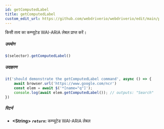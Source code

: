```yaml
---
id: getComputedLabel
title: getComputedLabel
custom_edit_url: https://github.com/webdriverio/webdriverio/edit/main/packages/webdriverio/src/commands/element/getComputedLabel.ts
---
```


किसी तत्व का कम्प्यूटेड WAI-ARIA लेबल प्राप्त करें।

##### उपयोग

```js
$(selector).getComputedLabel()
```

##### उदाहरण

```js title="getComputedLabel.js"
it('should demonstrate the getComputedLabel command', async () => {
    await browser.url('https://www.google.com/ncr')
    const elem = await $('*[name="q"]');
    console.log(await elem.getComputedLabel()); // outputs: "Search"
})
```

##### रिटर्न

- **&lt;String&gt;**
            **<code><var>return</var></code>:**  कम्प्यूटेड WAI-ARIA लेबल